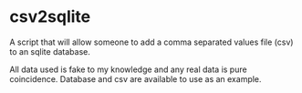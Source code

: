# csv2sqlite
A script that will allow someone to add a comma separated values file (csv) to an sqlite database.

All data used is fake to my knowledge and any real data is pure coincidence.  Database and csv are available to use as an example.
